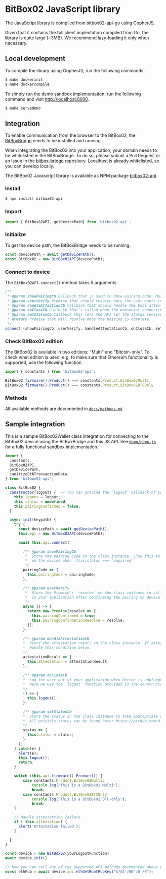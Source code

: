 # BitBox02 JavaScript library

The JavaScript library is compiled from
[bitbox02-api-go](https://github.com/digitalbitbox/bitbox02-api-go) using GopherJS.

Given that it contains the full client implentation compiled from Go, the library is quite large (~3MB).
We recommend lazy-loading it only when necessary.

## Local development

To compile the library using GopherJS, run the following commands:

```sh
$ make dockerinit
$ make dockercompile
```

To simply run the demo sandbox implementation, run the following command and visit <http://localhost:8000>.

```sh
$ make servedemo
```

## Integration

To enable communication from the browser to the BitBox02, the [BitBoxBridge](https://github.com/digitalbitbox/bitbox-bridge) needs to be installed and running.

When integrating the BitBox02 into your application, your domain needs to be whitelisted in the BitBoxBridge.
To do so, please submit a Pull Request or an Issue in the [bitbox-bridge](https://github.com/digitalbitbox/bitbox-bridge) repository.
Localhost is already whitelisted, so you can develop locally.

The BitBox02 Javascript library is available as NPM package [bitbox02-api](https://www.npmjs.com/package/bitbox02-api).

### Install

```sh
$ npm install bitbox02-api
```

### Import

```javascript
import { BitBox02API, getDevicePath} from 'bitbox02-api';
```

### Initialize

To get the device path, the BitBoxBridge needs to be running.

```javascript
const devicePath = await getDevicePath();
const BitBox02 = new BitBox02API(devicePath);
```

### Connect to device

The `BitBox02API.connect()` method takes 5 arguments:

```javascript
/**
 * @param showPairingCb Callback that is used to show pairing code. Must not block.
 * @param userVerify Promise that should resolve once the user wants to continue.
 * @param handleAttastionCb Callback that should handle the bool attestation result. Must not block.
 * @param onCloseCb Callback that's called when the websocket connection is closed.
 * @param setStatusCb Callback that lets the API set the status received from the device.
 * @return Promise that will resolve once the pairing is complete.
 */
connect (showPairingCb, userVerify, handleAttestationCb, onCloseCb, setStatusCb)
```

### Check BitBox02 edition

The BitBox02 is available in two editions: "Multi" and "Bitcoin-only".
To check what edition is used, e.g. to make sure that Ethereum functionality is supported, use the following function.

```javascript
import { constants } from 'bitbox02-api';

BitBox02.firmware().Product() === constants.Product.BitBox02Multi
BitBox02.firmware().Product() === constants.Product.BitBox02BTCOnly
```

### Methods

All available methods are documented in [`docs/methods.md`](docs/methods.md).

## Sample integration

This is a sample BitBox02Wallet class integration for connecting to the BitBox02 device using the BitBoxBridge and this JS API.
See [`demo/demo.js`](demo/demo.js) for a fully functional sandbox implementation.

```javascript
import {
  constants,
  BitBox02API,
  getDevicePath,
  sanitizeEthTransactionData
} from 'bitbox02-api';

class BitBox02 {
  constructor(logout) {  // You can provide the `logout` callback of your application in the constructor
    this.logout = logout;
    this.status = undefined;
    this.pairingConfirmed = false;
  }

  async init(keypath) {
    try {
      const devicePath = await getDevicePath();
      this.api = new BitBox02API(devicePath);

      await this.api.connect(

        /** @param showPairingCb
         *  Store the pairing code on the class instance. Show this to the user to compare with code
         *  on the device when `this.status === 'unpaired'`
         */
        pairingCode => {
          this.pairingCode = pairingCode;
        },

        /** @param userVerify
         *  Store the Promise's `resolve` on the class instance to call when the user clicks the corresponding button
         *  in your application after confirming the pairing on device
         */
        async () => {
          return new Promise(resolve => {
            this.pairingConfirmed = true;
            this.pairingConfirmationResolve = resolve;
          });
        },

        /** @param handleAttestationCb
        *  Store the attestation result on the class instance. If attestation fails, the user might have a fake device.
        *  Handle this condition below.
        */
        attestationResult => {
          this.attestation = attestationResult;
        },

        /** @param onCloseCb
        *  Log the user out of your application when device is unplugged/the websocket closes.
        *  Here we use the `logout` function provided in the constructor as the callback.
        */
        () => {
          this.logout();
        },

        /** @param setStatusCb
        *  Store the status on the class instance to take appropriate actions based on status.
        *  All possible status can be found here: https://github.com/digitalbitbox/bitbox02-api-go/blob/master/api/firmware/status.go
        */
        status => {
          this.status = status;
        }
      );
    } catch(e) {
      alert(e);
      this.logout();
      return;
    }

    switch (this.api.firmware().Product()) {
        case constants.Product.BitBox02Multi:
            console.log("This is a BitBox02 Multi");
            break;
        case constants.Product.BitBox02BTCOnly:
            console.log("This is a BitBox02 BTC-only");
            break;
    }

    // Handle attestattion failure
    if (!this.attestation) {
      alert('Attestation failed');
    }

  }
}

const device = new BitBox02(yourLogoutFunction)
await device.init()

// Now you can call any of the supported API methods documented above e.g.:
const ethPub = await device.api.ethGetRootPubKey("m/44'/60'/0'/0");

```
